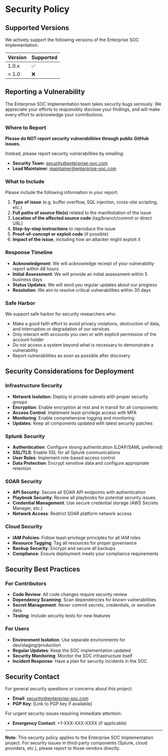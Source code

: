 # Security Policy

## Supported Versions

We actively support the following versions of the Enterprise SOC Implementation:

| Version | Supported          |
| ------- | ------------------ |
| 1.0.x   | :white_check_mark: |
| < 1.0   | :x:                |

## Reporting a Vulnerability

The Enterprise SOC Implementation team takes security bugs seriously. We appreciate your efforts to responsibly disclose your findings, and will make every effort to acknowledge your contributions.

### Where to Report

**Please do NOT report security vulnerabilities through public GitHub issues.**

Instead, please report security vulnerabilities by emailing:
- **Security Team**: security@enterprise-soc.com
- **Lead Maintainer**: maintainer@enterprise-soc.com

### What to Include

Please include the following information in your report:

1. **Type of issue** (e.g. buffer overflow, SQL injection, cross-site scripting, etc.)
2. **Full paths of source file(s)** related to the manifestation of the issue
3. **Location of the affected source code** (tag/branch/commit or direct URL)
4. **Step-by-step instructions** to reproduce the issue
5. **Proof-of-concept or exploit code** (if possible)
6. **Impact of the issue**, including how an attacker might exploit it

### Response Timeline

- **Acknowledgment**: We will acknowledge receipt of your vulnerability report within 48 hours
- **Initial Assessment**: We will provide an initial assessment within 5 business days
- **Status Updates**: We will send you regular updates about our progress
- **Resolution**: We aim to resolve critical vulnerabilities within 30 days

### Safe Harbor

We support safe harbor for security researchers who:
- Make a good faith effort to avoid privacy violations, destruction of data, and interruption or degradation of our services
- Only interact with accounts you own or with explicit permission of the account holder
- Do not access a system beyond what is necessary to demonstrate a vulnerability
- Report vulnerabilities as soon as possible after discovery

## Security Considerations for Deployment

### Infrastructure Security
- **Network Isolation**: Deploy in private subnets with proper security groups
- **Encryption**: Enable encryption at rest and in transit for all components
- **Access Control**: Implement least-privilege access with MFA
- **Monitoring**: Enable comprehensive logging and monitoring
- **Updates**: Keep all components updated with latest security patches

### Splunk Security
- **Authentication**: Configure strong authentication (LDAP/SAML preferred)
- **SSL/TLS**: Enable SSL for all Splunk communications
- **User Roles**: Implement role-based access control
- **Data Protection**: Encrypt sensitive data and configure appropriate retention

### SOAR Security
- **API Security**: Secure all SOAR API endpoints with authentication
- **Playbook Security**: Review all playbooks for potential security issues
- **Credential Management**: Use secure credential storage (AWS Secrets Manager, etc.)
- **Network Access**: Restrict SOAR platform network access

### Cloud Security
- **IAM Policies**: Follow least-privilege principles for all IAM roles
- **Resource Tagging**: Tag all resources for proper governance
- **Backup Security**: Encrypt and secure all backups
- **Compliance**: Ensure deployment meets your compliance requirements

## Security Best Practices

### For Contributors
- **Code Review**: All code changes require security review
- **Dependency Scanning**: Scan dependencies for known vulnerabilities
- **Secret Management**: Never commit secrets, credentials, or sensitive data
- **Testing**: Include security tests for new features

### For Users
- **Environment Isolation**: Use separate environments for dev/staging/production
- **Regular Updates**: Keep the SOC implementation updated
- **Security Monitoring**: Monitor the SOC infrastructure itself
- **Incident Response**: Have a plan for security incidents in the SOC

## Security Contact

For general security questions or concerns about this project:
- **Email**: security@enterprise-soc.com
- **PGP Key**: [Link to PGP key if available]

For urgent security issues requiring immediate attention:
- **Emergency Contact**: +1-XXX-XXX-XXXX (if applicable)

---

**Note**: This security policy applies to the Enterprise SOC Implementation project. For security issues in third-party components (Splunk, cloud providers, etc.), please report to those vendors directly.
